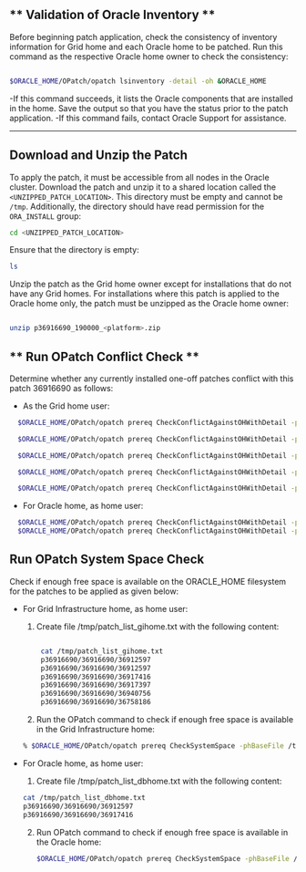 ## ** Validation of Oracle Inventory **

Before beginning patch application, check the consistency of inventory information for Grid home and each Oracle home to be patched. Run this command as the respective Oracle home owner to check the consistency: 

```bash

$ORACLE_HOME/OPatch/opatch lsinventory -detail -oh &ORACLE_HOME

```

-If this command succeeds, it lists the Oracle components that are installed in the home. Save the output so that you have the status prior to the patch application.
-If this command fails, contact Oracle Support for assistance.

----

## **Download and Unzip the Patch**

To apply the patch, it must be accessible from all nodes in the Oracle cluster. Download the patch and unzip it to a shared location called the `<UNZIPPED_PATCH_LOCATION>`. This directory must be empty and cannot be `/tmp`. Additionally, the directory should have read permission for the `ORA_INSTALL` group:

```bash
cd <UNZIPPED_PATCH_LOCATION>
```

Ensure that the directory is empty:

```bash
ls
```

Unzip the patch as the Grid home owner except for installations that do not have any Grid homes. For installations where this patch is applied to the Oracle home only, the patch must be unzipped as the Oracle home owner:

```bash

unzip p36916690_190000_<platform>.zip

```

## **  Run OPatch Conflict Check **

Determine whether any currently installed one-off patches conflict with this patch 36916690 as follows:
  - As the Grid home user:
  ```bash
    $ORACLE_HOME/OPatch/opatch prereq CheckConflictAgainstOHWithDetail -phBaseDir p36916690/36916690/36912597
  
    $ORACLE_HOME/OPatch/opatch prereq CheckConflictAgainstOHWithDetail -phBaseDir p36916690/36916690/36917416
  
    $ORACLE_HOME/OPatch/opatch prereq CheckConflictAgainstOHWithDetail -phBaseDir p36916690/36916690/36917397
  
    $ORACLE_HOME/OPatch/opatch prereq CheckConflictAgainstOHWithDetail -phBaseDir p36916690/36916690/36940756
  
    $ORACLE_HOME/OPatch/opatch prereq CheckConflictAgainstOHWithDetail -phBaseDir p36916690/36916690/36758186
  ```
  - For Oracle home, as home user:
  ```bash
    $ORACLE_HOME/OPatch/opatch prereq CheckConflictAgainstOHWithDetail -phBaseDir p36916690/36916690/36912597
    $ORACLE_HOME/OPatch/opatch prereq CheckConflictAgainstOHWithDetail -phBaseDir p36916690/36916690/36917416

  ```
## **Run OPatch System Space Check**

Check if enough free space is available on the ORACLE_HOME filesystem for the patches to be applied as given below:

  - For Grid Infrastructure home, as home user:
    1. Create file /tmp/patch_list_gihome.txt with the following content:
       ```bash
       
        cat /tmp/patch_list_gihome.txt
        p36916690/36916690/36912597
        p36916690/36916690/36912597
        p36916690/36916690/36917416
        p36916690/36916690/36917397
        p36916690/36916690/36940756
        p36916690/36916690/36758186
       
       ```
    2. Run the OPatch command to check if enough free space is available in the Grid Infrastructure home:
      ```bash
      % $ORACLE_HOME/OPatch/opatch prereq CheckSystemSpace -phBaseFile /tmp/patch_list_gihome.txt
      ```
  - For Oracle home, as home user:
    1. Create file /tmp/patch_list_dbhome.txt with the following content:
      ```bash
      cat /tmp/patch_list_dbhome.txt
      p36916690/36916690/36912597
      p36916690/36916690/36917416
      ```

    2. Run OPatch command to check if enough free space is available in the Oracle home:
       ```bash
       $ORACLE_HOME/OPatch/opatch prereq CheckSystemSpace -phBaseFile /tmp/patch_list_dbhome.txt  
       ```

       
       

